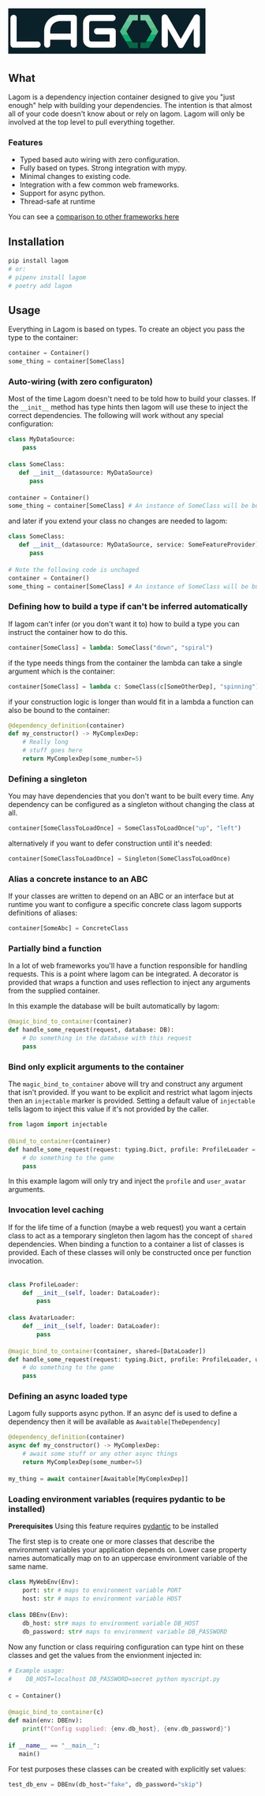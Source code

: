 # ![Lagom](./images/logo_and_text.png)

## What
Lagom is a dependency injection container designed to give you "just enough"
help with building your dependencies. The intention is that almost
all of your code doesn't know about or rely on lagom. Lagom will
only be involved at the top level to pull everything together.

### Features
 * Typed based auto wiring with zero configuration.
 * Fully based on types. Strong integration with mypy.
 * Minimal changes to existing code.
 * Integration with a few common web frameworks.
 * Support for async python.
 * Thread-safe at runtime
 
You can see a [comparison to other frameworks here](./comparison.md)

## Installation
```bash
pip install lagom
# or: 
# pipenv install lagom
# poetry add lagom
```
## Usage
Everything in Lagom is based on types. To create an object
you pass the type to the container:
```python
container = Container()
some_thing = container[SomeClass]
```

### Auto-wiring (with zero configuraton)
Most of the time Lagom doesn't need to be told how to build your classes. If 
the `__init__` method has type hints then lagom will use these to inject
the correct dependencies. The following will work without any special configuration:

```python
class MyDataSource:
    pass
    
class SomeClass:
   def __init__(datasource: MyDataSource)
      pass

container = Container()
some_thing = container[SomeClass] # An instance of SomeClass will be built with an instance of MyDataSource provided
```

and later if you extend your class no changes are needed to lagom:

```python
class SomeClass:
   def __init__(datasource: MyDataSource, service: SomeFeatureProvider)
      pass

# Note the following code is unchaged
container = Container()
some_thing = container[SomeClass] # An instance of SomeClass will be built with an instance of MyDataSource provided
```

### Defining how to build a type if can't be inferred automatically
If lagom can't infer (or you don't want it to) how to build a type you can instruct
the container how to do this.

```python
container[SomeClass] = lambda: SomeClass("down", "spiral")
```

if the type needs things from the container the lambda can take a
single argument which is the container:
```python
container[SomeClass] = lambda c: SomeClass(c[SomeOtherDep], "spinning")
```

if your construction logic is longer than would fit in a lambda a
function can also be bound to the container:
```python
@dependency_definition(container)
def my_constructor() -> MyComplexDep:
    # Really long
    # stuff goes here
    return MyComplexDep(some_number=5)
```

### Defining a singleton
You may have dependencies that you don't want to be built every time. Any
dependency can be configured as a singleton without changing the class at 
all.

```python
container[SomeClassToLoadOnce] = SomeClassToLoadOnce("up", "left")
```
alternatively if you want to defer construction until it's needed:

```python
container[SomeClassToLoadOnce] = Singleton(SomeClassToLoadOnce)
```

### Alias a concrete instance to an ABC
If your classes are written to depend on an ABC or an interface but at runtime
you want to configure a specific concrete class lagom supports definitions of aliases:

```python
container[SomeAbc] = ConcreteClass
```

### Partially bind a function
In a lot of web frameworks you'll have a function responsible for handling requests.
This is a point where lagom can be integrated. A decorator is provided that wraps
a function and uses reflection to inject any arguments from the supplied container.

In this example the database will be built automatically by lagom:

```python
@magic_bind_to_container(container)
def handle_some_request(request, database: DB):
    # Do something in the database with this request
    pass
```

### Bind only explicit arguments to the container
The `magic_bind_to_container` above will try and construct any argument that isn't provided. If you
want to be explicit and restrict what lagom injects then an `injectable` marker is provided. Setting
a default value of `injectable` tells lagom to inject this value if it's not provided by the caller.

```python
from lagom import injectable

@bind_to_container(container)
def handle_some_request(request: typing.Dict, profile: ProfileLoader = injectable, user_avatar: AvatarLoader = injectable):
    # do something to the game
    pass
```
In this example lagom will only try and inject the `profile` and `user_avatar` arguments.


### Invocation level caching
If for the life time of a function (maybe a web request) you want a certain class to act as a temporary singleton then
lagom has the concept of `shared` dependencies. When binding a function to a container a list of classes is provided. 
Each of these classes will only be constructed once per function invocation.

```python

class ProfileLoader:
    def __init__(self, loader: DataLoader):
        pass

class AvatarLoader:
    def __init__(self, loader: DataLoader):
        pass

@magic_bind_to_container(container, shared=[DataLoader])
def handle_some_request(request: typing.Dict, profile: ProfileLoader, user_avatar: AvatarLoader):
    # do something to the game
    pass
```

### Defining an async loaded type
Lagom fully supports async python. If an async def is used to define a dependency then it
will be available as `Awaitable[TheDependency]`

```python
@dependency_definition(container)
async def my_constructor() -> MyComplexDep:
    # await some stuff or any other async things
    return MyComplexDep(some_number=5)

my_thing = await container[Awaitable[MyComplexDep]]

```

### Loading environment variables (requires pydantic to be installed)

**Prerequisites** Using this feature requires [pydantic](https://github.com/samuelcolvin/pydantic/) to be installed

The first step is to create one or more classes that describe the environment variables your application depends on.
Lower case property names automatically map on to an uppercase environment variable of the same name.

```python
class MyWebEnv(Env):
    port: str # maps to environment variable PORT 
    host: str # maps to environment variable HOST

class DBEnv(Env):
    db_host: str# maps to environment variable DB_HOST
    db_password: str# maps to environment variable DB_PASSWORD
```
Now any function or class requiring configuration can type hint on these classes and get the values from the envionment injected in:
```python
# Example usage:
#    DB_HOST=localhost DB_PASSWORD=secret python myscript.py

c = Container()

@magic_bind_to_container(c)
def main(env: DBEnv):
    print(f"Config supplied: {env.db_host}, {env.db_password}")

if __name__ == "__main__":
   main()
```

For test purposes these classes can be created with explicitly set values:
```python
test_db_env = DBEnv(db_host="fake", db_password="skip")
```
